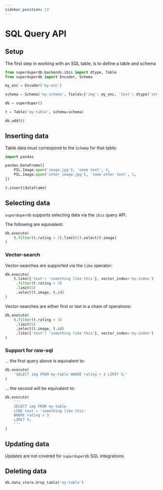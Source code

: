 ```yaml
---
sidebar_position: 13
---
```


# SQL Query API

## Setup

The first step in working with an SQL table, is to define a table and schema

```python
from superduperdb.backends.ibis import dtype, Table
from superduperdb import Encoder, Schema

my_enc = Encoder('my-enc')

schema = Schema('my-schema', fields={'img': my_enc, 'text': dtype('str'), 'rating': dtype('int')})

db = superduper()

t = Table('my-table', schema=schema)

db.add(t)
```

## Inserting data

Table data must correspond to the `Schema` for that table:

```python
import pandas

pandas.DataFrame([
    PIL.Image.open('image.jpg'), 'some text', 4,
    PIL.Image.open('other_image.jpg'), 'some other text', 3,
])

t.insert(dataframe)
```

## Selecting data

`superduperdb` supports selecting data via the `ibis` query API.

The following are equivalent:

```python
db.execute(
    t.filter(t.rating > 3).limit(5).select(t.image)
)
```

### Vector-search

Vector-searches are supported via the `like` operator:

```python
db.execute(
    t.like({'text': 'something like this'}, vector_index='my-index')
     .filter(t.rating > 3)
     .limit(5)
     .select(t.image, t.id)
)
```

Vector-searches are either first or last in a chain of operations:

```python
db.execute(
    t.filter(t.rating > 3)
     .limit(5)
     .select(t.image, t.id)
     .like({'text': 'something like this'}, vector_index='my-index')
)
```

### Support for raw-sql

... the first query above is equivalent to:

```python
db.execute(
    'SELECT img FROM my-table WHERE rating > 3 LIMIT 5;'
)
```

... the second will be equivalent to:

```python
db.execute(
    '''
    SELECT img FROM my-table 
    LIKE text = 'something like this'
    WHERE rating > 3
    LIMIT 5;
    '''
)
```

## Updating data

Updates are not covered for `superduperdb` SQL integrations.

## Deleting data

```python
db.data_store.drop_table('my-table')
```